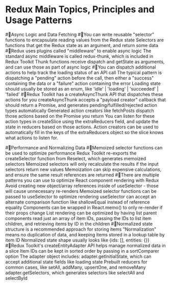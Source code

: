 # Redux Main Topics, Principles and Usage Patterns

#🔴Async Logic and Data Fetching
#🔺You can write reusable "selector" functions to encapsulate reading values from the Redux state
Selectors are functions that get the Redux state as an argument, and return some data
#🔺Redux uses plugins called "middleware" to enable async logic
The standard async middleware is called redux-thunk, which is included in Redux Toolkit
Thunk functions receive dispatch and getState as arguments, and can use those as part of async logic
#🔺You can dispatch additional actions to help track the loading status of an API call
The typical pattern is dispatching a "pending" action before the call, then either a "success" containing the data or a "failure" action containing the error
Loading state should usually be stored as an enum, like 'idle' | 'loading' | 'succeeded' | 'failed'
#🔺Redux Toolkit has a createAsyncThunk API that dispatches these actions for you
createAsyncThunk accepts a "payload creator" callback that should return a Promise, and generates pending/fulfilled/rejected action types automatically
Generated action creators like fetchPosts dispatch those actions based on the Promise you return
You can listen for these action types in createSlice using the extraReducers field, and update the state in reducers based on those actions.
Action creators can be used to automatically fill in the keys of the extraReducers object so the slice knows what actions to listen for.

#🔴Performance and Normalizing Data
#🔺Memoized selector functions can be used to optimize performance
Redux Toolkit re-exports the createSelector function from Reselect, which generates memoized selectors
Memoized selectors will only recalculate the results if the input selectors return new values
Memoization can skip expensive calculations, and ensure the same result references are returned
#🔺There are multiple patterns you can use to optimize React component rendering with Redux
Avoid creating new object/array references inside of useSelector - those will cause unnecessary re-renders
Memoized selector functions can be passed to useSelector to optimize rendering
useSelector can accept an alternate comparison function like shallowEqual instead of reference equality
Components can be wrapped in React.memo() to only re-render if their props change
List rendering can be optimized by having list parent components read just an array of item IDs, passing the IDs to list item children, and retrieving items by ID in the children
#🔺Normalized state structure is a recommended approach for storing items
"Normalization" means no duplication of data, and keeping items stored in a lookup table by item ID
Normalized state shape usually looks like {ids: [], entities: {}}
#🔺Redux Toolkit's createEntityAdapter API helps manage normalized data in a slice
Item IDs can be kept in sorted order by passing in a sortComparer option
The adapter object includes:
adapter.getInitialState, which can accept additional state fields like loading state
Prebuilt reducers for common cases, like setAll, addMany, upsertOne, and removeMany
adapter.getSelectors, which generates selectors like selectAll and selectById
